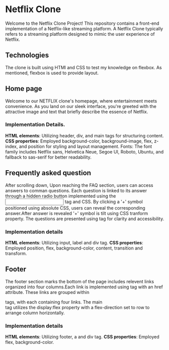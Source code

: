 # Netflix Clone

Welcome to the Netflix Clone Project! This repository contains a front-end implementation of a Netflix-like streaming platform.
A Netflix Clone typically refers to a streaming platform designed to mimic the user experience of Netflix.

## Technologies
The clone is built using HTMl and CSS to test my knowledge on flexbox. As mentioned, flexbox is used to provide layout.

## Home page
Welcome to our NETFLIX clone's homepage, where entertainment meets convenience. As you land on our sleek interface, you're greeted with the attractive image and text that briefly describe the essence of Netflix.
### Implementation Details.
**HTML elements**: Utilizing header, div, and main tags for structuring content.
**CSS properties**: Employed background-color, background-image, flex, z-index, and position for styling and layout management.
Fonts: The font family includes Netflix sans, Helvetica Neue, Segoe UI, Roboto, Ubuntu, and fallback to sas-serif for better readability.

## Frequently asked question
After scrolling down, Upon reaching the FAQ section, users can access answers to comman questions. Each question is linked to its answer through a hidden radio button implemented using the <input> tag and CSS. By clicking a '+' symbol positioned using absolute CSS, users can reveal the corresponding answer.After answer is revealed '+' symbol is tilt using CSS tranform property. The questions are presented using <label> tag for clarity and accessibility.
### Implementation details
**HTML elements**: Utilizing input, label and div tag.
**CSS properties**: Employed position, flex, background-color, content, transition and transform.

## Footer
The footer section marks the bottom of the page includes relevent links organized into four columns.Each link is implemented using <a> tag with an href attribute. These links are grouped within <div> tags, with 
each containing four links. The main <div> tag utilizes the display:flex property with a flex-direction set to row to arrange column horizontally.
### Implementation details
**HTML elements**: Utilizing footer, a and div tag.
**CSS properties**: Employed flex, background-color.


